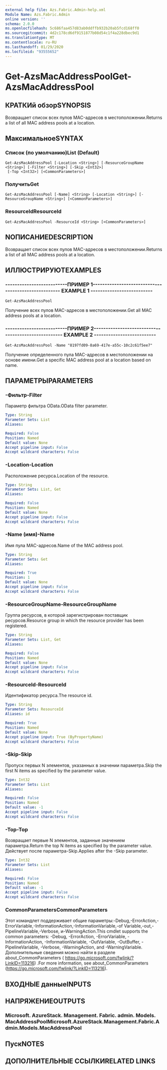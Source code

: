 ```yaml
---
external help file: Azs.Fabric.Admin-help.xml
Module Name: Azs.Fabric.Admin
online version: ''
schema: 2.0.0
ms.openlocfilehash: 5c686faa457d83ab0ddffb932b20ab5fcd168ff0
ms.sourcegitcommit: 4d2c178cd6df9151877b08d54c1f4a228dbec9d1
ms.translationtype: MT
ms.contentlocale: ru-RU
ms.lasthandoff: 01/29/2020
ms.locfileid: "93555652"
---
```

# <span data-ttu-id="6ff21-101">Get-AzsMacAddressPool</span><span class="sxs-lookup"><span data-stu-id="6ff21-101">Get-AzsMacAddressPool</span></span>

## <span data-ttu-id="6ff21-102">КРАТКИй обзор</span><span class="sxs-lookup"><span data-stu-id="6ff21-102">SYNOPSIS</span></span>
<span data-ttu-id="6ff21-103">Возвращает список всех пулов MAC-адресов в местоположении.</span><span class="sxs-lookup"><span data-stu-id="6ff21-103">Returns a list of all MAC address pools at a location.</span></span>

## <span data-ttu-id="6ff21-104">Максимальное</span><span class="sxs-lookup"><span data-stu-id="6ff21-104">SYNTAX</span></span>

### <span data-ttu-id="6ff21-105">Список (по умолчанию)</span><span class="sxs-lookup"><span data-stu-id="6ff21-105">List (Default)</span></span>
```
Get-AzsMacAddressPool [-Location <String>] [-ResourceGroupName <String>] [-Filter <String>] [-Skip <Int32>]
 [-Top <Int32>] [<CommonParameters>]
```

### <span data-ttu-id="6ff21-106">Получить</span><span class="sxs-lookup"><span data-stu-id="6ff21-106">Get</span></span>
```
Get-AzsMacAddressPool [-Name] <String> [-Location <String>] [-ResourceGroupName <String>] [<CommonParameters>]
```

### <span data-ttu-id="6ff21-107">ResourceId</span><span class="sxs-lookup"><span data-stu-id="6ff21-107">ResourceId</span></span>
```
Get-AzsMacAddressPool -ResourceId <String> [<CommonParameters>]
```

## <span data-ttu-id="6ff21-108">NОПИСАНИЕ</span><span class="sxs-lookup"><span data-stu-id="6ff21-108">DESCRIPTION</span></span>
<span data-ttu-id="6ff21-109">Возвращает список всех пулов MAC-адресов в местоположении.</span><span class="sxs-lookup"><span data-stu-id="6ff21-109">Returns a list of all MAC address pools at a location.</span></span>

## <span data-ttu-id="6ff21-110">ИЛЛЮСТРИРУЮТ</span><span class="sxs-lookup"><span data-stu-id="6ff21-110">EXAMPLES</span></span>

### <span data-ttu-id="6ff21-111">--------------------------ПРИМЕР 1--------------------------</span><span class="sxs-lookup"><span data-stu-id="6ff21-111">-------------------------- EXAMPLE 1 --------------------------</span></span>
```
Get-AzsMacAddressPool
```

<span data-ttu-id="6ff21-112">Получение всех пулов MAC-адресов в местоположении.</span><span class="sxs-lookup"><span data-stu-id="6ff21-112">Get all MAC address pools at a location.</span></span>

### <span data-ttu-id="6ff21-113">--------------------------ПРИМЕР 2--------------------------</span><span class="sxs-lookup"><span data-stu-id="6ff21-113">-------------------------- EXAMPLE 2 --------------------------</span></span>
```
Get-AzsMacAddressPool -Name "8197fd09-8a69-417e-a55c-10c2c61f5ee7"
```

<span data-ttu-id="6ff21-114">Получение определенного пула MAC-адресов в местоположении на основе имени.</span><span class="sxs-lookup"><span data-stu-id="6ff21-114">Get a specific MAC address pool at a location based on name.</span></span>

## <span data-ttu-id="6ff21-115">ПАРАМЕТРЫ</span><span class="sxs-lookup"><span data-stu-id="6ff21-115">PARAMETERS</span></span>

### <span data-ttu-id="6ff21-116">-Фильтр</span><span class="sxs-lookup"><span data-stu-id="6ff21-116">-Filter</span></span>
<span data-ttu-id="6ff21-117">Параметр фильтра OData.</span><span class="sxs-lookup"><span data-stu-id="6ff21-117">OData filter parameter.</span></span>

```yaml
Type: String
Parameter Sets: List
Aliases: 

Required: False
Position: Named
Default value: None
Accept pipeline input: False
Accept wildcard characters: False
```

### <span data-ttu-id="6ff21-118">-Location</span><span class="sxs-lookup"><span data-stu-id="6ff21-118">-Location</span></span>
<span data-ttu-id="6ff21-119">Расположение ресурса.</span><span class="sxs-lookup"><span data-stu-id="6ff21-119">Location of the resource.</span></span>

```yaml
Type: String
Parameter Sets: List, Get
Aliases: 

Required: False
Position: Named
Default value: None
Accept pipeline input: False
Accept wildcard characters: False
```

### <span data-ttu-id="6ff21-120">-Name (имя)</span><span class="sxs-lookup"><span data-stu-id="6ff21-120">-Name</span></span>
<span data-ttu-id="6ff21-121">Имя пула MAC-адресов.</span><span class="sxs-lookup"><span data-stu-id="6ff21-121">Name of the MAC address pool.</span></span>

```yaml
Type: String
Parameter Sets: Get
Aliases: 

Required: True
Position: 1
Default value: None
Accept pipeline input: False
Accept wildcard characters: False
```

### <span data-ttu-id="6ff21-122">-ResourceGroupName</span><span class="sxs-lookup"><span data-stu-id="6ff21-122">-ResourceGroupName</span></span>
<span data-ttu-id="6ff21-123">Группа ресурсов, в которой зарегистрирован поставщик ресурсов.</span><span class="sxs-lookup"><span data-stu-id="6ff21-123">Resource group in which the resource provider has been registered.</span></span>

```yaml
Type: String
Parameter Sets: List, Get
Aliases: 

Required: False
Position: Named
Default value: None
Accept pipeline input: False
Accept wildcard characters: False
```

### <span data-ttu-id="6ff21-124">-ResourceId</span><span class="sxs-lookup"><span data-stu-id="6ff21-124">-ResourceId</span></span>
<span data-ttu-id="6ff21-125">Идентификатор ресурса.</span><span class="sxs-lookup"><span data-stu-id="6ff21-125">The resource id.</span></span>

```yaml
Type: String
Parameter Sets: ResourceId
Aliases: id

Required: True
Position: Named
Default value: None
Accept pipeline input: True (ByPropertyName)
Accept wildcard characters: False
```

### <span data-ttu-id="6ff21-126">-Skip</span><span class="sxs-lookup"><span data-stu-id="6ff21-126">-Skip</span></span>
<span data-ttu-id="6ff21-127">Пропуск первых N элементов, указанных в значении параметра.</span><span class="sxs-lookup"><span data-stu-id="6ff21-127">Skip the first N items as specified by the parameter value.</span></span>

```yaml
Type: Int32
Parameter Sets: List
Aliases: 

Required: False
Position: Named
Default value: -1
Accept pipeline input: False
Accept wildcard characters: False
```

### <span data-ttu-id="6ff21-128">-Top</span><span class="sxs-lookup"><span data-stu-id="6ff21-128">-Top</span></span>
<span data-ttu-id="6ff21-129">Возвращает первые N элементов, заданные значением параметра.</span><span class="sxs-lookup"><span data-stu-id="6ff21-129">Return the top N items as specified by the parameter value.</span></span>
<span data-ttu-id="6ff21-130">Действует после параметра-Skip.</span><span class="sxs-lookup"><span data-stu-id="6ff21-130">Applies after the -Skip parameter.</span></span>

```yaml
Type: Int32
Parameter Sets: List
Aliases: 

Required: False
Position: Named
Default value: -1
Accept pipeline input: False
Accept wildcard characters: False
```

### <span data-ttu-id="6ff21-131">CommonParameters</span><span class="sxs-lookup"><span data-stu-id="6ff21-131">CommonParameters</span></span>
<span data-ttu-id="6ff21-132">Этот командлет поддерживает общие параметры:-Debug,-ErrorAction,-ErrorVariable,-InformationAction,-InformationVariable,-of Variable,-out,-PipelineVariable,-Verbose, и-WarningAction.</span><span class="sxs-lookup"><span data-stu-id="6ff21-132">This cmdlet supports the common parameters: -Debug, -ErrorAction, -ErrorVariable, -InformationAction, -InformationVariable, -OutVariable, -OutBuffer, -PipelineVariable, -Verbose, -WarningAction, and -WarningVariable.</span></span> <span data-ttu-id="6ff21-133">Дополнительные сведения можно найти в разделе about_CommonParameters ( https://go.microsoft.com/fwlink/?LinkID=113216) .</span><span class="sxs-lookup"><span data-stu-id="6ff21-133">For more information, see about_CommonParameters (https://go.microsoft.com/fwlink/?LinkID=113216).</span></span>

## <span data-ttu-id="6ff21-134">ВХОДНЫЕ данные</span><span class="sxs-lookup"><span data-stu-id="6ff21-134">INPUTS</span></span>

## <span data-ttu-id="6ff21-135">НАПРЯЖЕНИЕ</span><span class="sxs-lookup"><span data-stu-id="6ff21-135">OUTPUTS</span></span>

### <span data-ttu-id="6ff21-136">Microsoft. AzureStack. Management. Fabric. admin. Models. MacAddressPool</span><span class="sxs-lookup"><span data-stu-id="6ff21-136">Microsoft.AzureStack.Management.Fabric.Admin.Models.MacAddressPool</span></span>

## <span data-ttu-id="6ff21-137">Пуск</span><span class="sxs-lookup"><span data-stu-id="6ff21-137">NOTES</span></span>

## <span data-ttu-id="6ff21-138">ДОПОЛНИТЕЛЬНЫЕ ССЫЛКИ</span><span class="sxs-lookup"><span data-stu-id="6ff21-138">RELATED LINKS</span></span>

